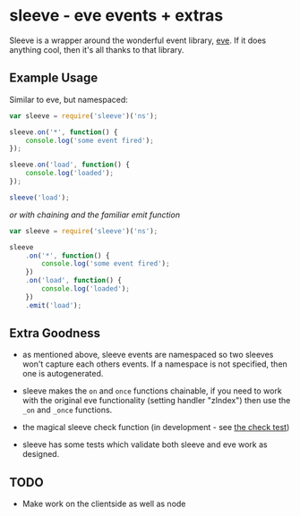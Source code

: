 # sleeve - eve events + extras

Sleeve is a wrapper around the wonderful event library, [eve](https://github.com/DmitryBaranovskiy/eve).  If it does anything cool, then it's all thanks to that library.

## Example Usage

Similar to eve, but namespaced:

```js
var sleeve = require('sleeve')('ns');

sleeve.on('*', function() {
	console.log('some event fired');
});

sleeve.on('load', function() {
	console.log('loaded');
});

sleeve('load');
```

_or with chaining and the familiar emit function_

```js
var sleeve = require('sleeve')('ns');

sleeve
	.on('*', function() {
		console.log('some event fired');
	})
	.on('load', function() {
		console.log('loaded');
	})
	.emit('load');
```

## Extra Goodness

- as mentioned above, sleeve events are namespaced so two sleeves won't capture each others events.  If a namespace is not specified, then one is autogenerated.

- sleeve makes the `on` and `once` functions chainable, if you need to work with the original eve functionality (setting handler "zIndex") then use the `_on` and `_once` functions.

- the magical sleeve check function (in development - see [the check test](https://github.com/DamonOehlman/sleeve/blob/master/test/check.js))

- sleeve has some tests which validate both sleeve and eve work as designed.

## TODO

- Make work on the clientside as well as node